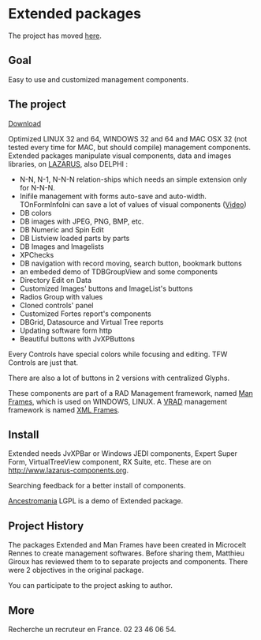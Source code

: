 # Extended packages #

The project has moved [here](https://bitbucket.org/matthieugiroux/extended).

## Goal ##

Easy to use and customized management components.

## The project ##

[Download](https://drive.google.com/folderview?id=0B2Mi7PJexsARenJweHlHWWptR28&usp=sharing)

Optimized LINUX 32 and 64, WINDOWS 32 and 64 and MAC OSX 32 (not tested every time for MAC, but should compile) management components. Extended packages manipulate visual components, data and images libraries, on [LAZARUS](http://www.lazarus.freepascal.org/), also DELPHI :
  * N-N, N-1, N-N-N relation-ships which needs an simple extension only for N-N-N.
  * Inifile management with forms auto-save and auto-width. TOnFormInfoIni can save a lot of values of visual components ([Video](http://youtu.be/jcxrgjsmfOc))
  * DB colors
  * DB images with JPEG, PNG, BMP, etc.
  * DB Numeric and Spin Edit
  * DB Listview loaded parts by parts
  * DB Images and Imagelists
  * XPChecks
  * DB navigation with record moving, search button, bookmark buttons
  * an embeded demo of TDBGroupView and some components
  * Directory Edit on Data
  * Customized Images' buttons and ImageList's buttons
  * Radios Group with values
  * Cloned controls' panel
  * Customized Fortes report's components
  * DBGrid, Datasource and Virtual Tree reports
  * Updating software form http
  * Beautiful buttons with JvXPButtons

Every Controls have special colors while focusing and editing. TFW Controls are just that.

There are also a lot of buttons in 2 versions with centralized Glyphs.

These components are part of a RAD Management framework, named [Man Frames](http://manframes.liberlog.fr/), which is used on WINDOWS, LINUX. A [VRAD](http://liberlog.fr/RAD-HTML-EN/VRAD-LAZARUS.html) management framework is named [XML Frames](http://xmlframes.liberlog.fr/).

## Install ##

Extended needs JvXPBar or Windows JEDI components, Expert Super Form, VirtualTreeView component, RX Suite, etc. These are on http://www.lazarus-components.org.

Searching feedback for a better install of components.

[Ancestromania](http://genealogie.liberlog.fr/Family-trees) LGPL is a demo of Extended package.

## Project History ##

The packages Extended and Man Frames have been created in Microcelt Rennes to create management softwares. Before sharing them, Matthieu Giroux has reviewed them to to separate projects and components. There were 2 objectives in the original package.

You can participate to the project asking to author.

## More ##

Recherche un recruteur en France. 02 23 46 06 54.